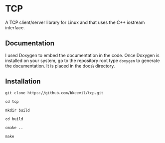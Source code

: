 # TCP

A TCP client/server library for Linux and that uses the C++ iostream interface.

## Documentation

I used Doxygen to embed the documentation in the code. Once Doxygen is installed on your system, 
go to the repository root type `doxygen` to generate the documentation.
It is placed in the docs\ directory.

## Installation

```
git clone https://github.com/bkeevil/tcp.git

cd tcp

mkdir build

cd build

cmake ..

make
```
